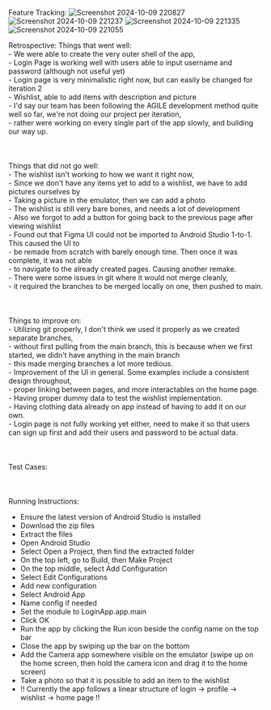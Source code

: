 Feature Tracking:
![Screenshot 2024-10-09 220827](https://github.com/user-attachments/assets/394d2819-a52d-4440-b09c-8e32a82c60d8)
![Screenshot 2024-10-09 221237](https://github.com/user-attachments/assets/1421941d-c7ee-4964-b64a-2d9a1a461910)
![Screenshot 2024-10-09 221335](https://github.com/user-attachments/assets/62e8c895-2a4f-4a59-9f3f-2f75cde9b083)
![Screenshot 2024-10-09 221055](https://github.com/user-attachments/assets/52ee1ea5-e2d5-4c18-8a23-c4dbd037046b)

Retrospective:
Things that went well:<br/> - We were able to create the very outer shell of the app,<br/>
                       - Login Page is working well with users able to input username and password (although not useful yet)<br/>
                       - Login page is very minimalistic right now, but can easily be changed for iteration 2<br/>
                       - Wishlist, able to add items with description and picture<br/>
                       - I'd say our team has been following the AGILE development method quite well so far, we're not doing our project per iteration,<br/> 
                       - rather were working on every single part of the app slowly, and building our way up.<br/>
<br/>
<br/>
<br/>
Things that did not go well:<br/> - The wishlist isn't working to how we want it right now,<br/>
                             - Since we don't have any items yet to add to a wishlist, we have to add pictures ourselves by<br/> 
                             - Taking a picture in the emulator, then we can add a photo<br/>
                             - The wishlist is still very bare bones, and needs a lot of development<br/>
                             - Also we forgot to add a button for going back to the previous page after viewing wishlist<br/>
                             - Found out that Figma UI could not be imported to Android Studio 1-to-1. This caused the UI to <br/>
                             - be remade from scratch with barely enough time. Then once it was complete, it was not able <br/>
                             - to navigate to the already created pages. Causing another remake. <br/>
                             - There were some issues in git where it would not merge cleanly, <br/>
                             - it required the branches to be merged locally on one, then pushed to main.<br/>
<br/>
<br/>
<br/>
Things to improve on:<br/> - Utilizing git properly, I don't think we used it properly as we created separate branches,<br/>
                      - without first pulling from the main branch, this is because when we first started, we didn't have anything in the main branch<br/>
                      - this made merging branches a lot more tedious.<br/>
                      - Improvement of the UI in general. Some examples include a consistent design throughout, <br/>
                      - proper linking between pages, and more interactables on the home page. <br/>
                      - Having proper dummy data to test the wishlist implementation. <br/>
                      - Having clothing data already on app instead of having to add it on our own. <br/>
                      - Login page is not fully working yet either, need to make it so that users can sign up first and add their users and password to be actual data.<br/>
<br/>
<br/>
<br/>
Test Cases:<br/>
<br/>
<br/>
<br/>
Running Instructions:
- Ensure the latest version of Android Studio is installed
- Download the zip files
- Extract the files
- Open Android Studio
- Select Open a Project, then find the extracted folder
- On the top left, go to Build, then Make Project
- On the top middle, select Add Configuration
- Select Edit Configurations
- Add new configuration
- Select Android App
- Name config if needed
- Set the module to LoginApp.app.main
- Click OK
- Run the app by clicking the Run icon beside the config name on the top bar
- Close the app by swiping up the bar on the bottom
- Add the Camera app somewhere visible on the emulator (swipe up on the home screen, then hold the camera icon and drag it to the home screen)
- Take a photo so that it is possible to add an item to the wishlist
- !! Currently the app follows a linear structure of login -> profile -> wishlist -> home page !!
